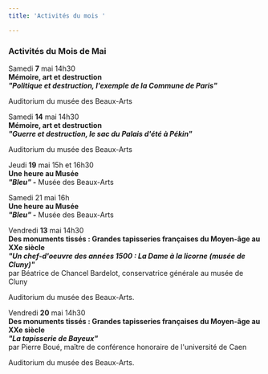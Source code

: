 ```yaml
---
title: 'Activités du mois '

---
```

### Activités du Mois de Mai

Samedi **7** mai 14h30   
**Mémoire, art et destruction**   
**_"Politique et destruction, l'exemple de la Commune de Paris"_**

Auditorium du musée des Beaux-Arts

Samedi **14** mai 14h30   
**Mémoire, art et destruction**   
**_"Guerre et destruction, le sac du Palais d'été à Pékin"_**

Auditorium du musée des Beaux-Arts

Jeudi **19** mai 15h et 16h30   
**Une heure au Musée**   
**_"Bleu" -_** Musée des Beaux-Arts

Samedi 21 mai 16h   
**Une heure au Musée**   
**_"Bleu" -_** Musée des Beaux-Arts

Vendredi **13** mai 14h30   
**Des monuments tissés : Grandes tapisseries françaises du Moyen-âge au XXe siècle**   
**_"Un chef-d'oeuvre des années 1500 : La Dame à la licorne (musée de Cluny)"_**  
 par Béatrice de Chancel Bardelot, conservatrice générale au musée de Cluny

Auditorium du musée des Beaux-Arts.

Vendredi **20** mai 14h30   
**Des monuments tissés : Grandes tapisseries françaises du Moyen-âge au XXe siècle**   
**_"La tapisserie de Bayeux"_**  
 par Pierre Boué, maître de conférence honoraire de l'université de Caen

Auditorium du musée des Beaux-Arts.